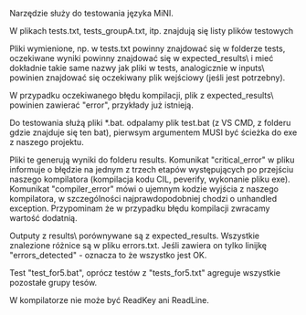 Narzędzie służy do testowania języka MiNI.

W plikach tests.txt, tests_groupA.txt, itp. znajdują się listy plików testowych
	
Pliki wymienione, np. w tests.txt powinny znajdować się w folderze tests\, oczekiwane wyniki powinny znajdować się w expected_results\ i mieć dokładnie takie same nazwy jak pliki w tests\, analogicznie w inputs\ powinien znajdować się oczekiwany plik wejściowy (jeśli jest potrzebny).
	
W przypadku oczekiwanego błędu kompilacji, plik z expected_results\ powinien zawierać "error", przykłady już istnieją.
	
Do testowania służą pliki *.bat. odpalamy plik test.bat (z VS CMD, z folderu gdzie znajduje się ten bat), pierwsym argumentem MUSI być ścieżka do exe z naszego projektu.
	
Pliki te generują wyniki do folderu results\. Komunikat "critical_error" w pliku informuje o błędzie na jednym z trzech etapów występujących po przejściu naszego kompilatora (kompilacja kodu CIL, peverify, wykonanie pliku exe). Komunikat "compiler_error" mówi o ujemnym kodzie wyjścia z naszego kompilatora, w szczególności najprawdopodobniej chodzi o unhandled exception. Przypominam że w przypadku błędu kompilacji zwracamy wartość dodatnią.

Outputy z results\ porównywane są z expected_results\. Wszystkie znalezione różnice są w pliku errors.txt. Jeśli zawiera on tylko linijkę "errors_detected" - oznacza to że wszystko jest OK.

Test "test_for5.bat", oprócz testów z "tests_for5.txt" agreguje wszystkie pozostałe grupy tesów.
	
W kompilatorze nie może być ReadKey ani ReadLine.
